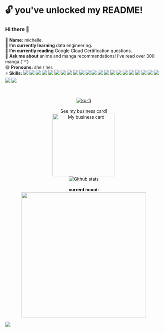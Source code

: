 # :unlock: you've unlocked my README! 
### Hi there 👋
:tea: **Name:** michelle. 
 <br>🌱 **I’m currently learning** data engineering.
 <br>:book: **I’m currently reading** Google Cloud Certification questions.
 <br>💬 **Ask me about** anime and manga recommendations! i've read over 300 manga (*´꒳`*)
 <br>😄 **Pronouns:** she / her.
 <br>⚡ **Skills:** <img src="https://img.shields.io/badge/Python-3776AB?style=for-the-badge&logo=python&logoColor=ffdd54"/>  <img src="https://img.shields.io/badge/PySpark-606060?style=for-the-badge&logo=apachespark&logoColor=E25A1C"/>  <img src="https://img.shields.io/badge/apache_airflow-017CEE?style=for-the-badge&logo=apacheairflow"/>  <img src="https://img.shields.io/badge/apache_hadoop-66CCFF?style=for-the-badge&logo=apachehadoop&logoColor=white"/>  <img src="https://img.shields.io/badge/canva-00C4CC?style=for-the-badge&logo=canva&logoColor=white"/>  <img src="https://img.shields.io/badge/checkmarx-54B848?style=for-the-badge&logo=checkmarx&logoColor=white"/>  <img src="https://img.shields.io/badge/confluence-172B4D?style=for-the-badge&logo=confluence&logoColor=white"/>  <img src="https://img.shields.io/badge/createreactapp-09D3AC?style=for-the-badge&logo=createreactapp&logoColor=white"/>  <img src="https://img.shields.io/badge/css3-1572B6?style=for-the-badge&logo=css3&logoColor=white"/>  <img src="https://img.shields.io/badge/django-092E20?style=for-the-badge&logo=django&logoColor=white"/>  <img src="https://img.shields.io/badge/figma-ffd55b?style=for-the-badge&logo=figma&logoColor=#F24E1E"/>  <img src="https://img.shields.io/badge/git-grey?style=for-the-badge&logo=git&logoColor=#F05032"/>  <img src="https://img.shields.io/badge/github-181717?style=for-the-badge&logo=github&logoColor=white"/>  <img src="https://img.shields.io/badge/googlecloud-4285F4?style=for-the-badge&logo=googlecloud&logoColor=white"/>  <img src="https://img.shields.io/badge/html5-grey?style=for-the-badge&logo=html5&logoColor=#E34F26"/>  <img src="https://img.shields.io/badge/jenkins-grey?style=for-the-badge&logo=jenkins&logoColor=#D24939"/>  <img src="https://img.shields.io/badge/jira-0052CC?style=for-the-badge&logo=jira&logoColor=white"/>  <img src="https://img.shields.io/badge/jupyter-F37626?style=for-the-badge&logo=jupyter&logoColor=white"/>  <img src="https://img.shields.io/badge/linux-black?style=for-the-badge&logo=linux&logoColor=#FCC624"/>  <img src="https://img.shields.io/badge/mcdonalds-red?style=for-the-badge&logo=mcdonalds&logoColor=FBC817"/>  <img src="https://img.shields.io/badge/nodedotjs-grey?style=for-the-badge&logo=nodedotjs&logoColor=#339933"/>  <img src="https://img.shields.io/badge/notepadplusplus-grey?style=for-the-badge&logo=notepadplusplus&logoColor=#90E59A"/>  <img src="https://img.shields.io/badge/pandas-black?style=for-the-badge&logo=pandas&logoColor=#150458"/>  <img src="https://img.shields.io/badge/pytest-white?style=for-the-badge&logo=pytest&logoColor=#0A9EDC"/>






 
<br> <p align="center"> 
[![ko-fi](https://ko-fi.com/img/githubbutton_sm.svg)](https://ko-fi.com/D1D444NK2)
<br><br> See my business card! <br> 
<a href="https://hihello.me/p/d7bdab8e-2c0a-411b-928f-6b555b323dc2"><img width="200" title="My business card" src="https://github-production-user-asset-6210df.s3.amazonaws.com/27922550/242444856-2e223e69-9b05-4ac3-8365-3715b3b1c561.png"></a>
 <br> ![Github stats](https://github-readme-stats.vercel.app/api?username=yumichelle)
 <br><br> **current mood:** 
<br>  <img width="400" src="https://i.redd.it/bpm3ljb71fj51.png">
</p> 

![](https://komarev.com/ghpvc/?username=yumichelle&style=for-the-badge&color=green)
<!--
**yumichelle/yumichelle** is a ✨ _special_ ✨ repository because its `README.md` (this file) appears on your GitHub profile.

Here are some ideas to get you started:

- 🔭 I’m currently working on ...
- 🌱 I’m currently learning ...
- 👯 I’m looking to collaborate on ...
- 🤔 I’m looking for help with ...
- 💬 Ask me about ...
- 📫 How to reach me: ...
- 😄 Pronouns: ...
- ⚡ Fun fact: ...
-->
